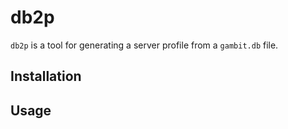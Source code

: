 # db2p

`db2p` is a tool for generating a server profile from a `gambit.db` file.

## Installation

## Usage
